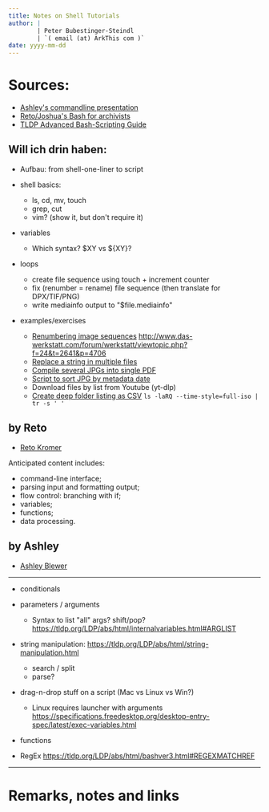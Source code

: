 ```yaml
---
title: Notes on Shell Tutorials
author: |
        | Peter Bubestinger-Steindl
        | `( email (at) ArkThis com )`
date: yyyy-mm-dd
---
```




# Sources:

  * [Ashley's commandline presentation](https://training.ashleyblewer.com/presentations/cli.html)
  * [Reto/Joshua's Bash for archivists](https://reto.ch/training/2020/2020-06/)
  * [TLDP Advanced Bash-Scripting Guide]( https://tldp.org/LDP/abs/html/index.html)


## Will ich drin haben:

  * Aufbau:
    from shell-one-liner to script

  * shell basics:
    * ls, cd, mv, touch
    * grep, cut
    * vim?
      (show it, but don't require it)

  * variables
    * Which syntax? $XY vs ${XY}?

  * loops
    - create file sequence using touch + increment counter
    - fix (renumber = rename) file sequence (then translate for DPX/TIF/PNG)
    - write mediainfo output to "$file.mediainfo"

  * examples/exercises
    - [Renumbering image sequences](http://www.das-werkstatt.com/forum/werkstatt/viewtopic.php?f=24&t=2640&p=4717)
        http://www.das-werkstatt.com/forum/werkstatt/viewtopic.php?f=24&t=2641&p=4706
    - [Replace a string in multiple files](https://stackoverflow.com/questions/11392478/how-to-replace-a-string-in-multiple-files-in-linux-command-line)
    - [Compile several JPGs into single PDF](http://www.das-werkstatt.com/forum/werkstatt/viewtopic.php?f=24&t=2505)
    - [Script to sort JPG by metadata date](http://www.das-werkstatt.com/forum/werkstatt/viewtopic.php?f=24&t=2361)
    - Download files by list from Youtube (yt-dlp)
    - [Create deep folder listing as CSV](https://stackoverflow.com/questions/14573262/convert-ls-output-into-csv)
      `ls -laRQ --time-style=full-iso | tr -s ' '`


## by Reto

  * [Reto Kromer](https://reto.ch/training/2020/2020-06/)

Anticipated content includes:

  * command-line interface;
  * parsing input and formatting output;
  * flow control: branching with if;
  * variables;
  * functions;
  * data processing.


## by Ashley

  * [Ashley Blewer](https://training.ashleyblewer.com/presentations/cli.html)


----------------

  * conditionals

  * parameters / arguments
    * Syntax to list "all" args? shift/pop?
      https://tldp.org/LDP/abs/html/internalvariables.html#ARGLIST

  * string manipulation:
    https://tldp.org/LDP/abs/html/string-manipulation.html
    * search / split
    * parse?

  * drag-n-drop stuff on a script
    (Mac vs Linux vs Win?)
    * Linux requires launcher with arguments
      https://specifications.freedesktop.org/desktop-entry-spec/latest/exec-variables.html

  * functions

  * RegEx
    https://tldp.org/LDP/abs/html/bashver3.html#REGEXMATCHREF



-----------------


# Remarks, notes and links

